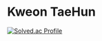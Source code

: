 # Kweon TaeHun

[![Solved.ac Profile](http://mazassumnida.wtf/api/v2/generate_badge?boj=taehun0933)](https://solved.ac/taehun0933/)

<!--
**taehun0933/taehun0933** is a ✨ _special_ ✨ repository because its `README.md` (this file) appears on your GitHub profile.

Here are some ideas to get you started:

- 🔭 I’m currently working on ...
- 🌱 I’m currently learning ...
- 👯 I’m looking to collaborate on ...
- 🤔 I’m looking for help with ...
- 💬 Ask me about ...
- 📫 How to reach me: ...
- 😄 Pronouns: ...
- ⚡ Fun fact: ...
-->
